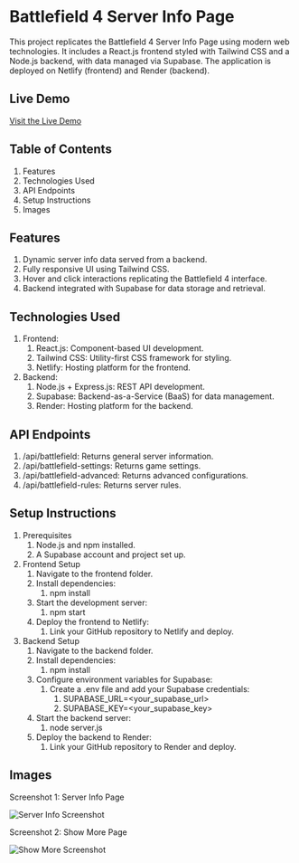 # Battlefield 4 Server Info Page

This project replicates the Battlefield 4 Server Info Page using modern web technologies. It includes a React.js frontend styled with Tailwind CSS and a Node.js backend, with data managed via Supabase. The application is deployed on Netlify (frontend) and Render (backend).

## Live Demo

[Visit the Live Demo](https://battlefield4.netlify.app/menu%20multiplayer/server%20browser/server%20info)

## Table of Contents

1. Features
2. Technologies Used
3. API Endpoints
4. Setup Instructions
5. Images

## Features

1. Dynamic server info data served from a backend.
2. Fully responsive UI using Tailwind CSS.
3. Hover and click interactions replicating the Battlefield 4 interface.
4. Backend integrated with Supabase for data storage and retrieval.

## Technologies Used 

1. Frontend:
    1. React.js: Component-based UI development.
    2. Tailwind CSS: Utility-first CSS framework for styling.
    3. Netlify: Hosting platform for the frontend.
2. Backend:
    1. Node.js + Express.js: REST API development.
    2. Supabase: Backend-as-a-Service (BaaS) for data management.
    3. Render: Hosting platform for the backend.

## API Endpoints

1. /api/battlefield: Returns general server information.
2. /api/battlefield-settings: Returns game settings.
3. /api/battlefield-advanced: Returns advanced configurations.
4. /api/battlefield-rules: Returns server rules.

## Setup Instructions

1. Prerequisites
    1. Node.js and npm installed.
    2. A Supabase account and project set up.
2. Frontend Setup
    1. Navigate to the frontend folder.
    2. Install dependencies:
        1. npm install
    3. Start the development server:
        1. npm start
    4. Deploy the frontend to Netlify:
        1. Link your GitHub repository to Netlify and deploy.
3. Backend Setup
    1. Navigate to the backend folder.
    2. Install dependencies:
        1. npm install
    3. Configure environment variables for Supabase:
        1. Create a .env file and add your Supabase credentials:
            1. SUPABASE_URL=<your_supabase_url>
            2. SUPABASE_KEY=<your_supabase_key>
    4. Start the backend server:
        1. node server.js
    5. Deploy the backend to Render:
        1. Link your GitHub repository to Render and deploy.

## Images

Screenshot 1: Server Info Page

![Server Info Screenshot](https://drive.google.com/uc?id=1ZXlAPYntU8yRo8YvxI-hAFny9bsgY8wj)

Screenshot 2: Show More Page

![Show More Screenshot](https://drive.google.com/uc?id=1dALNPVpxq7u0gxwhFr0lTu_vTtm5ls94)
